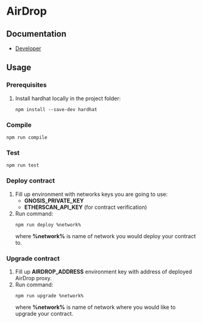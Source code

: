 # AirDrop

## Documentation

- [Developer](./docs/index.html)  

## Usage
### Prerequisites
1. Install hardhat locally in the project folder:
   ```
   npm install --save-dev hardhat
   ```
### Compile

```
npm run compile
```

### Test

```
npm run test
```

### Deploy contract
1. Fill up environment with networks keys you are going to use:
   - **GNOSIS_PRIVATE_KEY**
   - **ETHERSCAN_API_KEY** (for contract verification)
2. Run command:
   ```
   npm run deploy %network%
   ```
   where **%network%** is name of network you would deploy your contract to.
### Upgrade contract
1. Fill up **AIRDROP_ADDRESS** environment key with address of deployed AirDrop proxy.  
2. Run command:
   ```
   npm run upgrade %network%
   ```
   where **%network%** is name of network where you would like to upgrade your contract.
